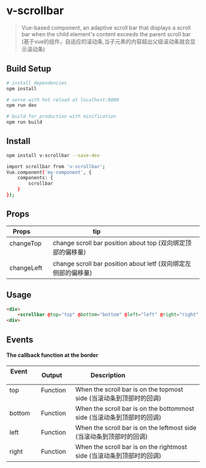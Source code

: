# v-scrollbar

> Vue-based component, an adaptive scroll bar that displays a scroll bar when the child element's content exceeds the parent scroll bar (基于vue的组件，自适应的滚动条,当子元素的内容超出父级滚动条就会显示滚动条)

## Build Setup

``` bash
# install dependencies
npm install

# serve with hot reload at localhost:8080
npm run dev

# build for production with minification
npm run build

```
## Install
``` bash
npm install v-scrollbar --save-dev
```

``` bash
import scrollbar from 'v-scrollbar';
Vue.component('my-component', {
    components: {
        scrollbar
    }
});
```

## Props 

| Props         | tip                                                                  |
|---------------|----------------------------------------------------------------------|
| changeTop     | change scroll bar position about top (双向绑定顶部的偏移量)          |
| changeLeft    | change scroll bar position about letf (双向绑定左侧部的偏移量)       |


## Usage
  
``` html
<div>
    <scrollbar @top="top" @bottom="bottom" @left="left" @right="right" :changeTop.sync="changeTop" :changeLeft.sync="changeLeft">HTML(滚动的内容)</scrollbar>
<div>
```
  
## Events

#### The callback function at the border

| Event         | Output     | Description                                                            |
|---------------|------------|------------------------------------------------------------------------|
| top           | Function   | When the scroll bar is on the topmost side (当滚动条到顶部时的回调)    |
| bottom        | Function   | When the scroll bar is on the bottommost side (当滚动条到顶部时的回调) |
| left          | Function   | When the scroll bar is on the leftmost side (当滚动条到顶部时的回调)   |
| right         | Function   | When the scroll bar is on the rightmost side (当滚动条到顶部时的回调)  |
